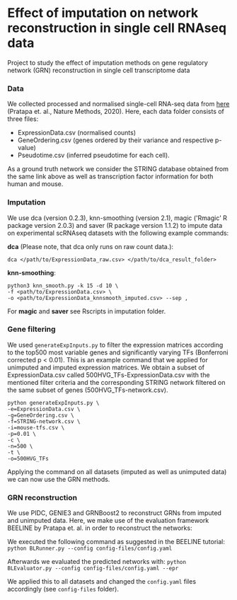 # Effect of imputation on network reconstruction in single cell RNAseq data
Project to study the effect of imputation methods on gene regulatory network (GRN) reconstruction  in single cell transcriptome data

### Data

We collected processed and normalised single-cell RNA-seq data from [here](https://zenodo.org/record/3701939#.X6UYsHWYW-Y) (Pratapa et. al., Nature Methods, 2020). 
Here, each data folder consists of three files:
- ExpressionData.csv (normalised counts)
- GeneOrdering.csv (genes ordered by their variance and respective p-value)
- Pseudotime.csv (inferred pseudotime for each cell).

As a ground truth network we consider the STRING database obtained from the same link above as well as transcription factor information for both human and mouse.

### Imputation
We use dca (version 0.2.3), knn-smoothing (version 2.1), magic ('Rmagic' R package version 2.0.3) and saver (R package version 1.1.2) to impute data on experimental scRNAseq datasets with the following example commands:

**dca** (Please note, that dca only runs on raw count data.):
```
dca </path/to/ExpressionData_raw.csv> </path/to/dca_result_folder>
```

**knn-smoothing**:
```
python3 knn_smooth.py -k 15 -d 10 \
-f <path/to/ExpressionData.csv> \
-o <path/to/ExpressionData_knnsmooth_imputed.csv> --sep ,
```

For **magic** and **saver** see Rscripts in imputation folder.


### Gene filtering

We used `generateExpInputs.py` to filter the expression matrices according to the top500 most variable genes and significantly varying TFs (Bonferroni corrected p < 0.01). This is an example command that we applied for unimputed and imputed expression matrices. We obtain a subset of ExpressionData.csv called 500HVG_TFs-ExpressionData.csv with the mentioned filter criteria and the corresponding STRING network filtered on the same subset of genes (500HVG_TFs-network.csv).

```
python generateExpInputs.py \
-e=ExpressionData.csv \
-g=GeneOrdering.csv \
-f=STRING-network.csv \
-i=mouse-tfs.csv \
-p=0.01 \
-c \
-n=500 \
-t \
-o=500HVG_TFs
```
Applying the command on all datasets (imputed as well as unimputed data) we can now use the GRN methods.


### GRN reconstruction
We use PIDC, GENIE3 and GRNBoost2 to reconstruct GRNs from imputed and unimputed data.
Here, we make use of the evaluation framework BEELINE by Pratapa et. al. in order to reconstruct the networks:

We executed the following command as suggested in the BEELINE tutorial:
`python BLRunner.py --config config-files/config.yaml`

Afterwards we evaluated the predicted networks with:
`python BLEvaluator.py --config config-files/config.yaml --epr`

We applied this to all datasets and changed the `config.yaml` files accordingly (see `config-files` folder).


